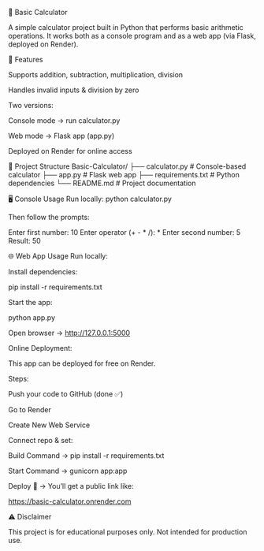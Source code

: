 🧮 Basic Calculator

A simple calculator project built in Python that performs basic arithmetic operations.
It works both as a console program and as a web app (via Flask, deployed on Render).

🚀 Features

Supports addition, subtraction, multiplication, division

Handles invalid inputs & division by zero

Two versions:

Console mode → run calculator.py

Web mode → Flask app (app.py)

Deployed on Render for online access

📂 Project Structure
Basic-Calculator/
├── calculator.py       # Console-based calculator
├── app.py              # Flask web app
├── requirements.txt    # Python dependencies
└── README.md           # Project documentation

🖥️ Console Usage
Run locally:
python calculator.py


Then follow the prompts:

Enter first number: 10
Enter operator (+ - * /): *
Enter second number: 5
Result: 50

🌐 Web App Usage
Run locally:

Install dependencies:

pip install -r requirements.txt


Start the app:

python app.py


Open browser → http://127.0.0.1:5000

Online Deployment:

This app can be deployed for free on Render.

Steps:

Push your code to GitHub (done ✅)

Go to Render

Create New Web Service

Connect repo & set:

Build Command → pip install -r requirements.txt

Start Command → gunicorn app:app

Deploy 🎉 → You’ll get a public link like:

https://basic-calculator.onrender.com

⚠️ Disclaimer

This project is for educational purposes only.
Not intended for production use.
